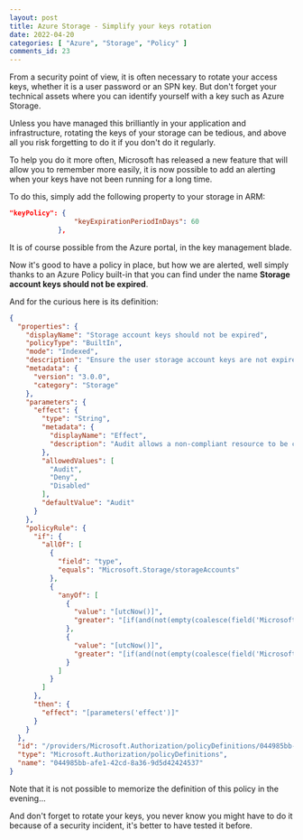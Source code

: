 ```yaml
---
layout: post
title: Azure Storage - Simplify your keys rotation
date: 2022-04-20
categories: [ "Azure", "Storage", "Policy" ]
comments_id: 23 
---
```


From a security point of view, it is often necessary to rotate your access keys, whether it is a user password or an SPN key. But don't forget your technical assets where you can identify yourself with a key such as Azure Storage.

Unless you have managed this brilliantly in your application and infrastructure, rotating the keys of your storage can be tedious, and above all you risk forgetting to do it if you don't do it regularly.

To help you do it more often, Microsoft has released a new feature that will allow you to remember more easily, it is now possible to add an alerting when your keys have not been running for a long time.

To do this, simply add the following property to your storage in ARM:

```json
"keyPolicy": {
                "keyExpirationPeriodInDays": 60
            },
```

It is of course possible from the Azure portal, in the key management blade.

Now it's good to have a policy in place, but how we are alerted, well simply thanks to an Azure Policy built-in that you can find under the name **Storage account keys should not be expired**.

And for the curious here is its definition:

```json
{
  "properties": {
    "displayName": "Storage account keys should not be expired",
    "policyType": "BuiltIn",
    "mode": "Indexed",
    "description": "Ensure the user storage account keys are not expired when key expiration policy is set, for improving security of account keys by taking action when the keys are expired.",
    "metadata": {
      "version": "3.0.0",
      "category": "Storage"
    },
    "parameters": {
      "effect": {
        "type": "String",
        "metadata": {
          "displayName": "Effect",
          "description": "Audit allows a non-compliant resource to be created, but flags it as non-compliant. Deny blocks the resource creation and update. Disable turns off the policy."
        },
        "allowedValues": [
          "Audit",
          "Deny",
          "Disabled"
        ],
        "defaultValue": "Audit"
      }
    },
    "policyRule": {
      "if": {
        "allOf": [
          {
            "field": "type",
            "equals": "Microsoft.Storage/storageAccounts"
          },
          {
            "anyOf": [
              {
                "value": "[utcNow()]",
                "greater": "[if(and(not(empty(coalesce(field('Microsoft.Storage/storageAccounts/keyCreationTime.key1'), ''))), not(empty(string(coalesce(field('Microsoft.Storage/storageAccounts/keyPolicy.keyExpirationPeriodInDays'), ''))))), addDays(field('Microsoft.Storage/storageAccounts/keyCreationTime.key1'), field('Microsoft.Storage/storageAccounts/keyPolicy.keyExpirationPeriodInDays')), utcNow())]"
              },
              {
                "value": "[utcNow()]",
                "greater": "[if(and(not(empty(coalesce(field('Microsoft.Storage/storageAccounts/keyCreationTime.key2'), ''))), not(empty(string(coalesce(field('Microsoft.Storage/storageAccounts/keyPolicy.keyExpirationPeriodInDays'), ''))))), addDays(field('Microsoft.Storage/storageAccounts/keyCreationTime.key2'), field('Microsoft.Storage/storageAccounts/keyPolicy.keyExpirationPeriodInDays')), utcNow())]"
              }
            ]
          }
        ]
      },
      "then": {
        "effect": "[parameters('effect')]"
      }
    }
  },
  "id": "/providers/Microsoft.Authorization/policyDefinitions/044985bb-afe1-42cd-8a36-9d5d42424537",
  "type": "Microsoft.Authorization/policyDefinitions",
  "name": "044985bb-afe1-42cd-8a36-9d5d42424537"
}
```

Note that it is not possible to memorize the definition of this policy in the evening...

And don't forget to rotate your keys, you never know you might have to do it because of a security incident, it's better to have tested it before.
